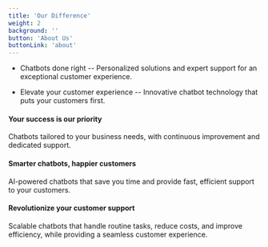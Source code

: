 ```yaml
---
title: 'Our Difference'
weight: 2
background: ''
button: 'About Us'
buttonLink: 'about'
---
```


- Chatbots done right
-- Personalized solutions and expert support for an exceptional customer experience.

- Elevate your customer experience
-- Innovative chatbot technology that puts your customers first.

#### Your success is our priority
Chatbots tailored to your business needs, with continuous improvement and dedicated support.

#### Smarter chatbots, happier customers
AI-powered chatbots that save you time and provide fast, efficient support to your customers.

#### Revolutionize your customer support
Scalable chatbots that handle routine tasks, reduce costs, and improve efficiency, while providing a seamless customer experience.
